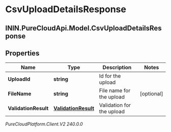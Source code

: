 # CsvUploadDetailsResponse

## ININ.PureCloudApi.Model.CsvUploadDetailsResponse

## Properties

|Name | Type | Description | Notes|
|------------ | ------------- | ------------- | -------------|
| **UploadId** | **string** | Id for the upload | |
| **FileName** | **string** | File name for the upload | [optional] |
| **ValidationResult** | [**ValidationResult**](ValidationResult) | Validation for the upload | |



_PureCloudPlatform.Client.V2 240.0.0_
